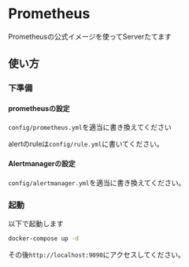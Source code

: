 # Prometheus
Prometheusの公式イメージを使ってServerたてます

## 使い方

### 下準備
#### prometheusの設定
`config/prometheus.yml`を適当に書き換えてください

alertのruleは`config/rule.yml`に書いてください。

#### Alertmanagerの設定
`config/alertmanager.yml`を適当に書き換えてください。

### 起動

以下で起動します

```bash
docker-compose up -d
```

その後`http://localhost:9090`にアクセスしてください。